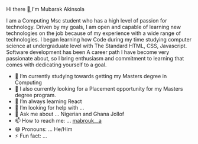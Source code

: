  Hi there 👋,I'm Mubarak Akinsola
 
I am a Computing Msc student who has a high level of passion for technology. Driven by my goals, I am open and capable of learning new technologies on the job because of my experience with a wide range of technologies. I began learning how Code during my time studying computer science at undergraduate level with The Standard HTML, CSS, Javascript. Software development has been A career path I have become very passionate about, so I bring enthusiasm and commitment to learning that comes with dedicating yourself to a goal.

<!--
📫 How to reach me: 

**Mubby09/Mubby09** is a ✨ _special_ ✨ repository because its `README.md` (this file) appears on your GitHub profile. 

Here are some ideas to get you started:

-->

- 🔭 I’m currently studying towards getting my Masters degree in Computing
- 🔭 I also currently looking for a Placement opportunity for my Masters degree program.
- 🌱 I’m always learning React
- 🤔 I’m looking for help with ...
- 💬 Ask me about ... Nigerian and Ghana Jollof
- 📫 How to reach me: ... [mabrouk__a](https://twitter.com/Mabrouk__a)
- 😄 Pronouns: ... He/Him
- ⚡ Fun fact: ... 

